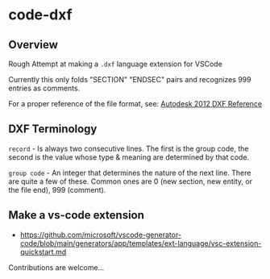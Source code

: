 # code-dxf
## Overview
Rough Attempt at making a `.dxf` language extension for VSCode

Currently this only folds "SECTION" "ENDSEC" pairs and recognizes 999 entries as comments.

For a proper reference of the file format, see: [Autodesk 2012 DXF Reference](https://images.autodesk.com/adsk/files/autocad_2012_pdf_dxf-reference_enu.pdf)

## DXF Terminology
`record` - Is always two consecutive lines. The first is the group code, the second is the value whose type & meaning are determined by that code.

`group code` - An integer that determines the nature of the next line. There are quite a few of these. Common ones are 0 (new section, new entity, or the file end), 999 (comment).

## Make a vs-code extension
* https://github.com/microsoft/vscode-generator-code/blob/main/generators/app/templates/ext-language/vsc-extension-quickstart.md

Contributions are welcome...
